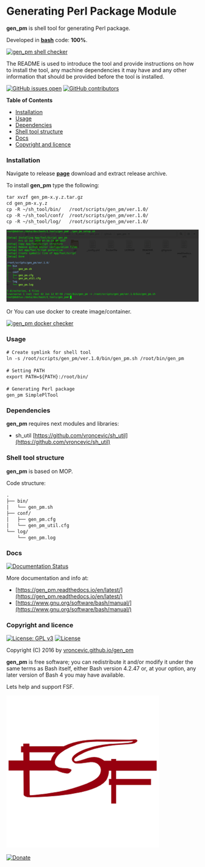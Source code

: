 # Generating Perl Package Module

**gen_pm** is shell tool for generating Perl package.

Developed in **[bash](https://en.wikipedia.org/wiki/Bash_(Unix_shell))** code: **100%**.

[![gen_pm shell checker](https://github.com/vroncevic/gen_pm/workflows/gen_pm%20shell%20checker/badge.svg)](https://github.com/vroncevic/gen_pm/actions?query=workflow%3A%22gen_pm+shell+checker%22)

The README is used to introduce the tool and provide instructions on
how to install the tool, any machine dependencies it may have and any
other information that should be provided before the tool is installed.

[![GitHub issues open](https://img.shields.io/github/issues/vroncevic/gen_pm.svg)](https://github.com/vroncevic/gen_pm/issues) [![GitHub contributors](https://img.shields.io/github/contributors/vroncevic/gen_pm.svg)](https://github.com/vroncevic/gen_pm/graphs/contributors)

<!-- START doctoc generated TOC please keep comment here to allow auto update -->
<!-- DON'T EDIT THIS SECTION, INSTEAD RE-RUN doctoc TO UPDATE -->
**Table of Contents**

- [Installation](#installation)
- [Usage](#usage)
- [Dependencies](#dependencies)
- [Shell tool structure](#shell-tool-structure)
- [Docs](#docs)
- [Copyright and licence](#copyright-and-licence)

<!-- END doctoc generated TOC please keep comment here to allow auto update -->

### Installation

Navigate to release **[page](https://github.com/vroncevic/gen_pm/releases)** download and extract release archive.

To install **gen_pm** type the following:

```
tar xvzf gen_pm-x.y.z.tar.gz
cd gen_pm-x.y.z
cp -R ~/sh_tool/bin/   /root/scripts/gen_pm/ver.1.0/
cp -R ~/sh_tool/conf/  /root/scripts/gen_pm/ver.1.0/
cp -R ~/sh_tool/log/   /root/scripts/gen_pm/ver.1.0/
```

![alt tag](https://raw.githubusercontent.com/vroncevic/gen_pm/dev/docs/setup_tree.png)

Or You can use docker to create image/container.

[![gen_pm docker checker](https://github.com/vroncevic/gen_pm/workflows/gen_pm%20docker%20checker/badge.svg)](https://github.com/vroncevic/gen_pm/actions?query=workflow%3A%22gen_pm+docker+checker%22)

### Usage

```
# Create symlink for shell tool
ln -s /root/scripts/gen_pm/ver.1.0/bin/gen_pm.sh /root/bin/gen_pm

# Setting PATH
export PATH=${PATH}:/root/bin/

# Generating Perl package
gen_pm SimplePlTool
```

### Dependencies

**gen_pm** requires next modules and libraries:
* sh_util [https://github.com/vroncevic/sh_util](https://github.com/vroncevic/sh_util)

### Shell tool structure

**gen_pm** is based on MOP.

Code structure:
```
.
├── bin/
│   └── gen_pm.sh
├── conf/
│   ├── gen_pm.cfg
│   └── gen_pm_util.cfg
└── log/
    └── gen_pm.log
```

### Docs

[![Documentation Status](https://readthedocs.org/projects/gen_pm/badge/?version=latest)](https://gen_pm.readthedocs.io/projects/gen_pm/en/latest/?badge=latest)

More documentation and info at:
* [https://gen_pm.readthedocs.io/en/latest/](https://gen_pm.readthedocs.io/en/latest/)
* [https://www.gnu.org/software/bash/manual/](https://www.gnu.org/software/bash/manual/)

### Copyright and licence

[![License: GPL v3](https://img.shields.io/badge/License-GPLv3-blue.svg)](https://www.gnu.org/licenses/gpl-3.0) [![License](https://img.shields.io/badge/License-Apache%202.0-blue.svg)](https://opensource.org/licenses/Apache-2.0)

Copyright (C) 2016 by [vroncevic.github.io/gen_pm](https://vroncevic.github.io/gen_pm)

**gen_pm** is free software; you can redistribute it and/or modify
it under the same terms as Bash itself, either Bash version 4.2.47 or,
at your option, any later version of Bash 4 you may have available.

Lets help and support FSF.

[![Free Software Foundation](https://raw.githubusercontent.com/vroncevic/gen_pm/dev/docs/fsf-logo_1.png)](https://my.fsf.org/)

[![Donate](https://www.paypalobjects.com/en_US/i/btn/btn_donateCC_LG.gif)](https://my.fsf.org/donate/)
